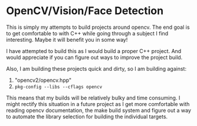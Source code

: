 # OpenCV/Vision/Face Detection
This is simply my attempts to build projects around opencv.
The end goal is to get comfortable to with C++ while going through a subject I find interesting.
Maybe it will benefit you in some way!

I have attempted to build this as I would build a proper C++ project. 
And would appreciate if you can figure out ways to improve the project build.

Also, I am building these projects quick and dirty, so I am building against:
1. "opencv2/opencv.hpp"
2. `pkg-config --libs --cflags opencv`

This means that my builds will be relatively bulky and time consuming.
I might rectify this situation in a future project as I get more comfortable with reading opencv documentation, the make build system and figure out a way to automate the library selection for building the individual targets.
